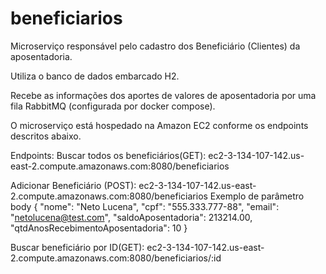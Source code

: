 # beneficiarios

Microserviço responsável pelo cadastro dos Beneficiário (Clientes) da aposentadoria.

Utiliza o banco de dados embarcado H2.

Recebe as informações dos aportes de valores de aposentadoria por uma fila RabbitMQ (configurada por docker compose).

O microserviço está hospedado na Amazon EC2 conforme os endpoints descritos abaixo.

Endpoints:
Buscar todos os beneficiários(GET): ec2-3-134-107-142.us-east-2.compute.amazonaws.com:8080/beneficiarios

Adicionar Beneficiário (POST): ec2-3-134-107-142.us-east-2.compute.amazonaws.com:8080/beneficiarios
Exemplo de parâmetro body 
{
  "nome": "Neto Lucena",
  "cpf": "555.333.777-88",
  "email": "netolucena@test.com",
  "saldoAposentadoria": 213214.00,
  "qtdAnosRecebimentoAposentadoria": 10
 }

Buscar beneficiário por ID(GET): ec2-3-134-107-142.us-east-2.compute.amazonaws.com:8080/beneficiarios/:id
